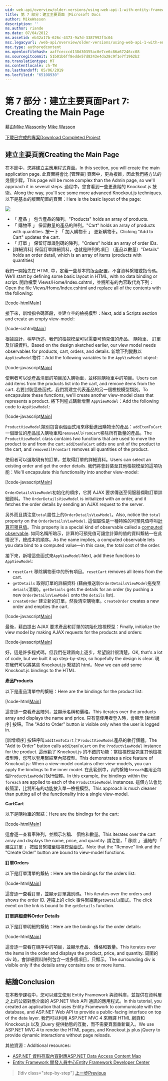 ```yaml
---
uid: web-api/overview/older-versions/using-web-api-1-with-entity-framework-5/using-web-api-with-entity-framework-part-7
title: 第 7 部分：建立主要頁面 |Microsoft Docs
author: MikeWasson
description: ''
ms.author: riande
ms.date: 07/04/2012
ms.assetid: eb32a17b-626c-4373-9a7d-3387992f3c04
msc.legacyurl: /web-api/overview/older-versions/using-web-api-1-with-entity-framework-5/using-web-api-with-entity-framework-part-7
msc.type: authoredcontent
ms.openlocfilehash: aaffcecccd138d30355ac0e7ce6c86a67246cc08
ms.sourcegitcommit: 51b01b6ff8edde57d8243e4da28c9f1e7f1962b2
ms.translationtype: MT
ms.contentlocale: zh-TW
ms.lasthandoff: 05/06/2019
ms.locfileid: "65108930"
---
```

# <a name="part-7-creating-the-main-page"></a><span data-ttu-id="6ce37-102">第 7 部分：建立主要頁面</span><span class="sxs-lookup"><span data-stu-id="6ce37-102">Part 7: Creating the Main Page</span></span>

<span data-ttu-id="6ce37-103">藉由[Mike Wasson](https://github.com/MikeWasson)</span><span class="sxs-lookup"><span data-stu-id="6ce37-103">by [Mike Wasson](https://github.com/MikeWasson)</span></span>

[<span data-ttu-id="6ce37-104">下載已完成的專案</span><span class="sxs-lookup"><span data-stu-id="6ce37-104">Download Completed Project</span></span>](http://code.msdn.microsoft.com/ASP-NET-Web-API-with-afa30545)

## <a name="creating-the-main-page"></a><span data-ttu-id="6ce37-105">建立主要頁面</span><span class="sxs-lookup"><span data-stu-id="6ce37-105">Creating the Main Page</span></span>

<span data-ttu-id="6ce37-106">在本節中，您將建立主應用程式頁面。</span><span class="sxs-lookup"><span data-stu-id="6ce37-106">In this section, you will create the main application page.</span></span> <span data-ttu-id="6ce37-107">此頁面將會比 [管理員] 頁面中，更為複雜，因此我們將方法的幾個步驟。</span><span class="sxs-lookup"><span data-stu-id="6ce37-107">This page will be more complex than the Admin page, so we'll approach it in several steps.</span></span> <span data-ttu-id="6ce37-108">過程中，您會看到一些更進階的 Knockout.js 技術。</span><span class="sxs-lookup"><span data-stu-id="6ce37-108">Along the way, you'll see some more advanced Knockout.js techniques.</span></span> <span data-ttu-id="6ce37-109">以下是基本的版面配置的頁面：</span><span class="sxs-lookup"><span data-stu-id="6ce37-109">Here is the basic layout of the page:</span></span>

![](using-web-api-with-entity-framework-part-7/_static/image1.png)

- <span data-ttu-id="6ce37-110">「 產品 」 包含產品的陣列。</span><span class="sxs-lookup"><span data-stu-id="6ce37-110">"Products" holds an array of products.</span></span>
- <span data-ttu-id="6ce37-111">「 購物車 」 保留數量的產品的陣列。</span><span class="sxs-lookup"><span data-stu-id="6ce37-111">"Cart" holds an array of products with quantities.</span></span> <span data-ttu-id="6ce37-112">按一下 「 加入購物車 」 更新購物車。</span><span class="sxs-lookup"><span data-stu-id="6ce37-112">Clicking "Add to Cart" updates the cart.</span></span>
- <span data-ttu-id="6ce37-113">「 訂單 」 保留訂單識別碼的陣列。</span><span class="sxs-lookup"><span data-stu-id="6ce37-113">"Orders" holds an array of order IDs.</span></span>
- <span data-ttu-id="6ce37-114">[詳細資料] 保留訂單詳細資料，也就是陣列的項目 （產品以數量）</span><span class="sxs-lookup"><span data-stu-id="6ce37-114">"Details" holds an order detail, which is an array of items (products with quantities)</span></span>

<span data-ttu-id="6ce37-115">我們一開始先在 HTML 中，定義一些基本的版面配置，不含資料繫結或指令碼。</span><span class="sxs-lookup"><span data-stu-id="6ce37-115">We'll start by defining some basic layout in HTML, with no data binding or script.</span></span> <span data-ttu-id="6ce37-116">開啟檔案 Views/Home/Index.cshtml，並將所有的內容取代為下列：</span><span class="sxs-lookup"><span data-stu-id="6ce37-116">Open the file Views/Home/Index.cshtml and replace all of the contents with the following:</span></span>

[!code-html[Main](using-web-api-with-entity-framework-part-7/samples/sample1.html)]

<span data-ttu-id="6ce37-117">接下來，新增指令碼區段，並建立空的檢視模型：</span><span class="sxs-lookup"><span data-stu-id="6ce37-117">Next, add a Scripts section and create an empty view-model:</span></span>

[!code-cshtml[Main](using-web-api-with-entity-framework-part-7/samples/sample2.cshtml)]

<span data-ttu-id="6ce37-118">根據設計，稍早所述，我們的檢視模型可以需要可預見值的產品、 購物車、 訂單及詳細資料。</span><span class="sxs-lookup"><span data-stu-id="6ce37-118">Based on the design sketched earlier, our view model needs observables for products, cart, orders, and details.</span></span> <span data-ttu-id="6ce37-119">新增下列變數以`AppViewModel`物件：</span><span class="sxs-lookup"><span data-stu-id="6ce37-119">Add the following variables to the `AppViewModel` object:</span></span>

[!code-javascript[Main](using-web-api-with-entity-framework-part-7/samples/sample3.js)]

<span data-ttu-id="6ce37-120">使用者可以從產品清單的項目加入購物車，並移除購物車中的項目。</span><span class="sxs-lookup"><span data-stu-id="6ce37-120">Users can add items from the products list into the cart, and remove items from the cart.</span></span> <span data-ttu-id="6ce37-121">若要封裝這些函式，我們將建立代表產品的另一個檢視模型類別。</span><span class="sxs-lookup"><span data-stu-id="6ce37-121">To encapsulate these functions, we'll create another view-model class that represents a product.</span></span> <span data-ttu-id="6ce37-122">將下列程式碼新增至 `AppViewModel`：</span><span class="sxs-lookup"><span data-stu-id="6ce37-122">Add the following code to `AppViewModel`:</span></span>

[!code-javascript[Main](using-web-api-with-entity-framework-part-7/samples/sample4.js?highlight=4)]

<span data-ttu-id="6ce37-123">`ProductViewModel`類別包含兩個函式用來移動進出購物車的產品：`addItemToCart`一個單位的產品加入購物車和`removeAllFromCart`移除所有數量的產品。</span><span class="sxs-lookup"><span data-stu-id="6ce37-123">The `ProductViewModel` class contains two functions that are used to move the product to and from the cart: `addItemToCart` adds one unit of the product to the cart, and `removeAllFromCart` removes all quantities of the product.</span></span>

<span data-ttu-id="6ce37-124">使用者可以選取現有的訂單，並取得訂單的詳細資料。</span><span class="sxs-lookup"><span data-stu-id="6ce37-124">Users can select an existing order and get the order details.</span></span> <span data-ttu-id="6ce37-125">我們將會封裝至其他檢視模型的這項功能：</span><span class="sxs-lookup"><span data-stu-id="6ce37-125">We'll encapsulate this functionality into another view-model:</span></span>

[!code-javascript[Main](using-web-api-with-entity-framework-part-7/samples/sample5.js?highlight=4)]

<span data-ttu-id="6ce37-126">`OrderDetailsViewModel`初始化的順序，它將 AJAX 要求傳送至伺服器擷取訂單詳細資料。</span><span class="sxs-lookup"><span data-stu-id="6ce37-126">The `OrderDetailsViewModel` is initialized with an order, and it fetches the order details by sending an AJAX request to the server.</span></span>

<span data-ttu-id="6ce37-127">另外而且請注意`total`屬性上的`OrderDetailsViewModel`。</span><span class="sxs-lookup"><span data-stu-id="6ce37-127">Also, notice the `total` property on the `OrderDetailsViewModel`.</span></span> <span data-ttu-id="6ce37-128">這個屬性是一種特殊的可預見值呼叫[計算可預見值](http://knockoutjs.com/documentation/computedObservables.html)。</span><span class="sxs-lookup"><span data-stu-id="6ce37-128">This property is a special kind of observable called a [computed observable](http://knockoutjs.com/documentation/computedObservables.html).</span></span> <span data-ttu-id="6ce37-129">如同名稱所暗示，計算的可預見值可讓您計算的值的資料繫結&#8212;在此情況下，總成本的順序。</span><span class="sxs-lookup"><span data-stu-id="6ce37-129">As the name implies, a computed observable lets you data bind to a computed value&#8212;in this case, the total cost of the order.</span></span>

<span data-ttu-id="6ce37-130">接下來，新增這些函式來`AppViewModel`:</span><span class="sxs-lookup"><span data-stu-id="6ce37-130">Next, add these functions to `AppViewModel`:</span></span>

- <span data-ttu-id="6ce37-131">`resetCart` 移除購物車中的所有項目。</span><span class="sxs-lookup"><span data-stu-id="6ce37-131">`resetCart` removes all items from the cart.</span></span>
- <span data-ttu-id="6ce37-132">`getDetails` 取得訂單的詳細資料 (藉由推送新`OrderDetailsViewModel`拖曳至`details`清單)。</span><span class="sxs-lookup"><span data-stu-id="6ce37-132">`getDetails` gets the details for an order (by pushing a new `OrderDetailsViewModel` onto the `details` list).</span></span>
- <span data-ttu-id="6ce37-133">`createOrder` 建立新的訂單，然後清空購物車。</span><span class="sxs-lookup"><span data-stu-id="6ce37-133">`createOrder` creates a new order and empties the cart.</span></span>

[!code-javascript[Main](using-web-api-with-entity-framework-part-7/samples/sample6.js?highlight=4)]

<span data-ttu-id="6ce37-134">最後，藉由提出 AJAX 要求產品和訂單的初始化檢視模型：</span><span class="sxs-lookup"><span data-stu-id="6ce37-134">Finally, initialize the view model by making AJAX requests for the products and orders:</span></span>

[!code-javascript[Main](using-web-api-with-entity-framework-part-7/samples/sample7.js)]

<span data-ttu-id="6ce37-135">好，這是許多程式碼，但我們在建置向上逐步，希望設計很清楚。</span><span class="sxs-lookup"><span data-stu-id="6ce37-135">OK, that's a lot of code, but we built it up step-by-step, so hopefully the design is clear.</span></span> <span data-ttu-id="6ce37-136">現在我們可以將某些 Knockout.js 繫結的 html。</span><span class="sxs-lookup"><span data-stu-id="6ce37-136">Now we can add some Knockout.js bindings to the HTML.</span></span>

<span data-ttu-id="6ce37-137">**產品**</span><span class="sxs-lookup"><span data-stu-id="6ce37-137">**Products**</span></span>

<span data-ttu-id="6ce37-138">以下是產品清單中的繫結：</span><span class="sxs-lookup"><span data-stu-id="6ce37-138">Here are the bindings for the product list:</span></span>

[!code-html[Main](using-web-api-with-entity-framework-part-7/samples/sample8.html)]

<span data-ttu-id="6ce37-139">這會逐一查看產品陣列，並顯示名稱和價格。</span><span class="sxs-lookup"><span data-stu-id="6ce37-139">This iterates over the products array and displays the name and price.</span></span> <span data-ttu-id="6ce37-140">只有當使用者登入時，會顯示 [新增順序] 按鈕。</span><span class="sxs-lookup"><span data-stu-id="6ce37-140">The "Add to Order" button is visible only when the user is logged in.</span></span>

<span data-ttu-id="6ce37-141">[新增順序] 按鈕呼叫`addItemToCart`上`ProductViewModel`產品的執行個體。</span><span class="sxs-lookup"><span data-stu-id="6ce37-141">The "Add to Order" button calls `addItemToCart` on the `ProductViewModel` instance for the product.</span></span> <span data-ttu-id="6ce37-142">這示範了 Knockout.js 的不錯的功能：當檢視模型包含其他檢視模型時，您可以套用繫結至內部模型。</span><span class="sxs-lookup"><span data-stu-id="6ce37-142">This demonstrates a nice feature of Knockout.js: When a view-model contains other view-models, you can apply the bindings to the inner model.</span></span> <span data-ttu-id="6ce37-143">在此範例中，內的繫結`foreach`套用至每個`ProductViewModel`執行個體。</span><span class="sxs-lookup"><span data-stu-id="6ce37-143">In this example, the bindings within the `foreach` are applied to each of the `ProductViewModel` instances.</span></span> <span data-ttu-id="6ce37-144">這個方法會比較簡潔，比將所有的功能放入單一檢視模型。</span><span class="sxs-lookup"><span data-stu-id="6ce37-144">This approach is much cleaner than putting all of the functionality into a single view-model.</span></span>

<span data-ttu-id="6ce37-145">**Cart**</span><span class="sxs-lookup"><span data-stu-id="6ce37-145">**Cart**</span></span>

<span data-ttu-id="6ce37-146">以下是購物車的繫結：</span><span class="sxs-lookup"><span data-stu-id="6ce37-146">Here are the bindings for the cart:</span></span>

[!code-html[Main](using-web-api-with-entity-framework-part-7/samples/sample9.html)]

<span data-ttu-id="6ce37-147">這會逐一查看車陣列，並顯示名稱、 價格和數量。</span><span class="sxs-lookup"><span data-stu-id="6ce37-147">This iterates over the cart array and displays the name, price, and quantity.</span></span> <span data-ttu-id="6ce37-148">請注意，「 移除 」 連結的 「 建立訂單 」 按鈕會繫結至檢視模型函式。</span><span class="sxs-lookup"><span data-stu-id="6ce37-148">Note that the "Remove" link and the "Create Order" button are bound to view-model functions.</span></span>

<span data-ttu-id="6ce37-149">**訂單**</span><span class="sxs-lookup"><span data-stu-id="6ce37-149">**Orders**</span></span>

<span data-ttu-id="6ce37-150">以下是訂單清單的繫結：</span><span class="sxs-lookup"><span data-stu-id="6ce37-150">Here are the bindings for the orders list:</span></span>

[!code-html[Main](using-web-api-with-entity-framework-part-7/samples/sample10.html)]

<span data-ttu-id="6ce37-151">這會逐一查看訂單，並顯示訂單識別碼。</span><span class="sxs-lookup"><span data-stu-id="6ce37-151">This iterates over the orders and shows the order ID.</span></span> <span data-ttu-id="6ce37-152">連結上的 click 事件繫結至`getDetails`函式。</span><span class="sxs-lookup"><span data-stu-id="6ce37-152">The click event on the link is bound to the `getDetails` function.</span></span>

<span data-ttu-id="6ce37-153">**訂單詳細資料**</span><span class="sxs-lookup"><span data-stu-id="6ce37-153">**Order Details**</span></span>

<span data-ttu-id="6ce37-154">以下是訂單明細的繫結：</span><span class="sxs-lookup"><span data-stu-id="6ce37-154">Here are the bindings for the order details:</span></span>

[!code-html[Main](using-web-api-with-entity-framework-part-7/samples/sample11.html)]

<span data-ttu-id="6ce37-155">這會逐一查看在順序中的項目，並顯示產品、 價格和數量。</span><span class="sxs-lookup"><span data-stu-id="6ce37-155">This iterates over the items in the order and displays the product, price, and quantity.</span></span> <span data-ttu-id="6ce37-156">周圍的 div 時，會詳細資料陣列包含一或多個項目，只顯示。</span><span class="sxs-lookup"><span data-stu-id="6ce37-156">The surrounding div is visible only if the details array contains one or more items.</span></span>

## <a name="conclusion"></a><span data-ttu-id="6ce37-157">結論</span><span class="sxs-lookup"><span data-stu-id="6ce37-157">Conclusion</span></span>

<span data-ttu-id="6ce37-158">在本教學課程中，您可以建立使用 Entity Framework 與資料庫，並提供在資料層之上的公眾對應介面的 ASP.NET Web API 通訊的應用程式。</span><span class="sxs-lookup"><span data-stu-id="6ce37-158">In this tutorial, you created an application that uses Entity Framework to communicate with the database, and ASP.NET Web API to provide a public-facing interface on top of the data layer.</span></span> <span data-ttu-id="6ce37-159">我們可以利用 ASP.NET MVC 4 來轉譯 HTML 網頁和 Knockout.js 以及 jQuery 提供動態的互動，而不需要頁面重新載入。</span><span class="sxs-lookup"><span data-stu-id="6ce37-159">We use ASP.NET MVC 4 to render the HTML pages, and Knockout.js plus jQuery to provide dynamic interactions without page reloads.</span></span>

<span data-ttu-id="6ce37-160">其他資源：</span><span class="sxs-lookup"><span data-stu-id="6ce37-160">Additional resources:</span></span>

- [<span data-ttu-id="6ce37-161">ASP.NET 資料存取內容對應</span><span class="sxs-lookup"><span data-stu-id="6ce37-161">ASP.NET Data Access Content Map</span></span>](https://msdn.microsoft.com/library/6759sth4.aspx)
- [<span data-ttu-id="6ce37-162">Entity Framework 開發人員中心</span><span class="sxs-lookup"><span data-stu-id="6ce37-162">Entity Framework Developer Center</span></span>](https://msdn.microsoft.com/data/ef)

> [!div class="step-by-step"]
> [<span data-ttu-id="6ce37-163">上一步</span><span class="sxs-lookup"><span data-stu-id="6ce37-163">Previous</span></span>](using-web-api-with-entity-framework-part-6.md)
